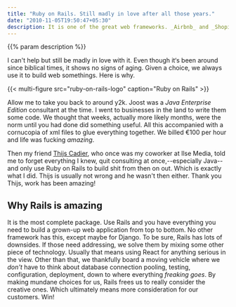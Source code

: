 ```yaml
---
title: "Ruby on Rails. Still madly in love after all those years."
date: "2010-11-05T19:50:47+05:30"
description: It is one of the great web frameworks. _Airbnb_ and _Shopify_ are built with it, to name just two.
---
```

{{% param description %}}

I can't help but still be madly in love with it. Even though it‘s been around since biblical times, it shows no signs of aging. Given a choice, we always use it to build web somethings. Here is why.

{{< multi-figure src="ruby-on-rails-logo" caption="Ruby on Rails" >}}

Allow me to take you back to around y2k. Joost was a _Java Enterprise Edition_ consultant at the time. I went to businesses in the land to write them some code. We thought that weeks, actually more likely months, were the norm until you had done did something useful. All this accompanied with a cornucopia of xml files to glue everything together. We billed €100 per hour and life was fucking _amazing_.

Then my friend [Thijs Cadier](https://appsignal.com/team), who once was my coworker at Ilse Media, told me to forget everything I knew, quit consulting at once,--especially Java--and only use Ruby on Rails to build shit from then on out. Which is exactly what I did. Thijs is usually not wrong and he wasn't then either. Thank you Thijs, work has been amazing!

## Why Rails is amazing

It is the most complete package. Use Rails and you have everything you need to build a grown-up web application from top to bottom. No other framework has this, except maybe for Django. To be sure, Rails has lots of downsides. If those need addressing, we solve them by mixing some other piece of technology. Usually that means using React for anything serious in the view. Other than that, we thankfully board a moving vehicle where we _don't_ have to think about database connection pooling, testing, configuration, deployment, down to where everything _freaking goes_. By making mundane choices for us, Rails frees us to really consider the creative ones. Which ultimately means more consideration for our customers. Win!
